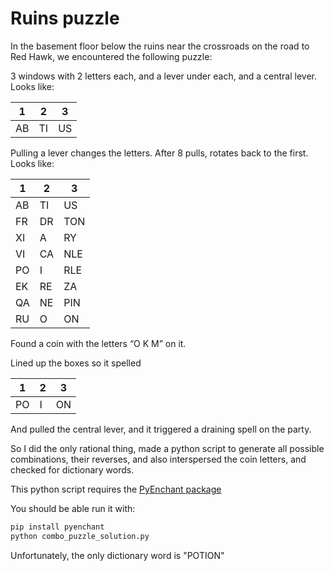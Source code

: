 # Ruins puzzle

In the basement floor below the ruins near the crossroads on the road to Red Hawk, we encountered the following puzzle:

3 windows with 2 letters each, and a lever under each, and a central lever. Looks like:


| 1  | 2  | 3   |
|----|----|-----|
| AB | TI | US  |


Pulling a lever changes the letters. After 8 pulls, rotates back to the first. Looks like:


| 1  | 2  | 3   |
|----|----|-----|
| AB | TI | US  |
| FR | DR | TON |
| XI | A  | RY  |
| VI | CA | NLE |
| PO | I  | RLE |
| EK | RE | ZA  |
| QA | NE | PIN |
| RU | O  | ON  |

Found a coin with the letters “O K M” on it.

Lined up the boxes so it spelled

| 1  | 2  | 3   |
|----|----|-----|
| PO | I  | ON |


And pulled the central lever, and it triggered a draining spell on the party.

So I did the only rational thing, made a python script to generate all possible combinations, their reverses, and also interspersed the coin letters, and checked for dictionary words.

This python script requires the [PyEnchant package](https://pypi.org/project/pyenchant/)

You should be able run it with:

```bash
pip install pyenchant
python combo_puzzle_solution.py
```

Unfortunately, the only dictionary word is "POTION"